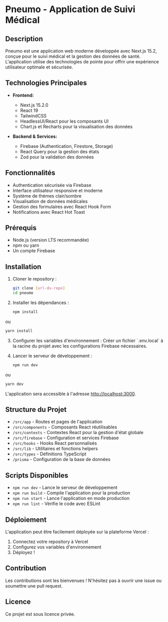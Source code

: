 # Pneumo - Application de Suivi Médical

## Description

Pneumo est une application web moderne développée avec Next.js 15.2, conçue pour le suivi médical et la gestion des données de santé. L'application utilise des technologies de pointe pour offrir une expérience utilisateur optimale et sécurisée.

## Technologies Principales

- **Frontend:**

  - Next.js 15.2.0
  - React 19
  - TailwindCSS
  - HeadlessUI/React pour les composants UI
  - Chart.js et Recharts pour la visualisation des données

- **Backend & Services:**
  - Firebase (Authentication, Firestore, Storage)
  - React Query pour la gestion des états
  - Zod pour la validation des données

## Fonctionnalités

- Authentication sécurisée via Firebase
- Interface utilisateur responsive et moderne
- Système de thèmes clair/sombre
- Visualisation de données médicales
- Gestion des formulaires avec React Hook Form
- Notifications avec React Hot Toast

## Prérequis

- Node.js (version LTS recommandée)
- npm ou yarn
- Un compte Firebase

## Installation

1. Cloner le repository :
   ```bash
   git clone [url-du-repo]
   cd pneumo
   ```

2. Installer les dépendances :
   ```bash
   npm install
  ou

```bash
yarn install
```


3. Configurer les variables d'environnement :
   Créer un fichier \`.env.local\` à la racine du projet avec les configurations Firebase nécessaires.

4. Lancer le serveur de développement :
   ```bash
   npm run dev

  ou
```bash
yarn dev
```

L'application sera accessible à l'adresse [http://localhost:3000](http://localhost:3000).

## Structure du Projet

- `/src/app` - Routes et pages de l'application
- `/src/components` - Composants React réutilisables
- `/src/contexts` - Contextes React pour la gestion d'état globale
- `/src/firebase` - Configuration et services Firebase
- `/src/hooks` - Hooks React personnalisés
- `/src/lib` - Utilitaires et fonctions helpers
- `/src/types` - Définitions TypeScript
- `/prisma` - Configuration de la base de données

## Scripts Disponibles

- `npm run dev` - Lance le serveur de développement
- `npm run build` - Compile l'application pour la production
- `npm run start` - Lance l'application en mode production
- `npm run lint` - Vérifie le code avec ESLint

## Déploiement

L'application peut être facilement déployée sur la plateforme Vercel :

1. Connectez votre repository à Vercel
2. Configurez vos variables d'environnement
3. Déployez !

## Contribution

Les contributions sont les bienvenues ! N'hésitez pas à ouvrir une issue ou soumettre une pull request.

## Licence

Ce projet est sous licence privée.
